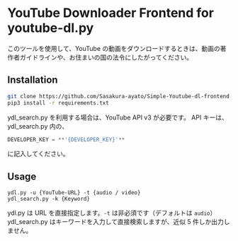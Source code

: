 # YouTube Downloader Frontend for youtube-dl.py
このツールを使用して、YouTube の動画をダウンロードするときは、動画の著作者ガイドラインや、お住まいの国の法令にしたがってください。

## Installation
```sh
git clone https://github.com/Sasakura-ayato/Simple-Youtube-dl-frontend.git
pip3 install -r requirements.txt
```

ydl_search.py を利用する場合は、YouTube API v3 が必要です。
API キーは、ydl_search.py 内の、

```py
DEVELOPER_KEY = **'{DEVELOPER_KEY}'**
```

に記入してください。

## Usage

```
ydl.py -u {YouTube-URL} -t {audio / video}
ydl_search.py -k {Keyword}
```

ydl.py は URL を直接指定します。`-t` は非必須です（デフォルトは `audio`）
ydl_search.py はキーワードを入力して直接検索しますが、近似 5 件しか出力しません。